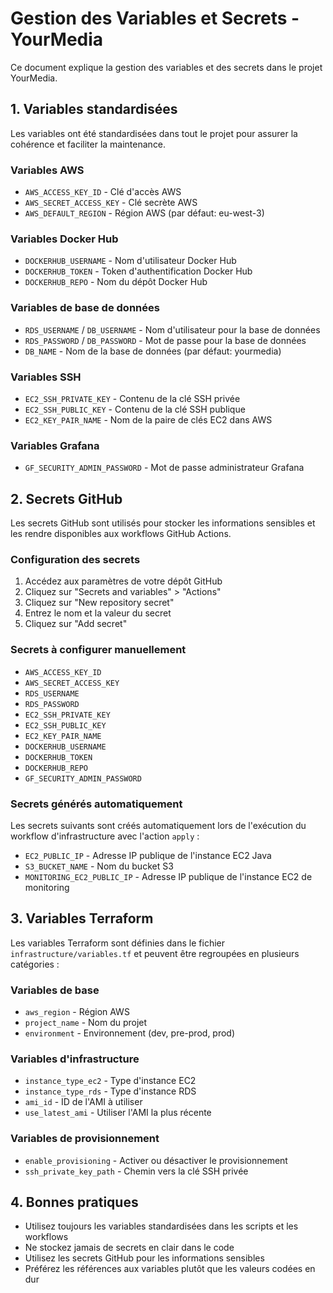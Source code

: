 # Gestion des Variables et Secrets - YourMedia

Ce document explique la gestion des variables et des secrets dans le projet YourMedia.

## 1. Variables standardisées

Les variables ont été standardisées dans tout le projet pour assurer la cohérence et faciliter la maintenance.

### Variables AWS

- `AWS_ACCESS_KEY_ID` - Clé d'accès AWS
- `AWS_SECRET_ACCESS_KEY` - Clé secrète AWS
- `AWS_DEFAULT_REGION` - Région AWS (par défaut: eu-west-3)

### Variables Docker Hub

- `DOCKERHUB_USERNAME` - Nom d'utilisateur Docker Hub
- `DOCKERHUB_TOKEN` - Token d'authentification Docker Hub
- `DOCKERHUB_REPO` - Nom du dépôt Docker Hub

### Variables de base de données

- `RDS_USERNAME` / `DB_USERNAME` - Nom d'utilisateur pour la base de données
- `RDS_PASSWORD` / `DB_PASSWORD` - Mot de passe pour la base de données
- `DB_NAME` - Nom de la base de données (par défaut: yourmedia)

### Variables SSH

- `EC2_SSH_PRIVATE_KEY` - Contenu de la clé SSH privée
- `EC2_SSH_PUBLIC_KEY` - Contenu de la clé SSH publique
- `EC2_KEY_PAIR_NAME` - Nom de la paire de clés EC2 dans AWS

### Variables Grafana

- `GF_SECURITY_ADMIN_PASSWORD` - Mot de passe administrateur Grafana

## 2. Secrets GitHub

Les secrets GitHub sont utilisés pour stocker les informations sensibles et les rendre disponibles aux workflows GitHub Actions.

### Configuration des secrets

1. Accédez aux paramètres de votre dépôt GitHub
2. Cliquez sur "Secrets and variables" > "Actions"
3. Cliquez sur "New repository secret"
4. Entrez le nom et la valeur du secret
5. Cliquez sur "Add secret"

### Secrets à configurer manuellement

- `AWS_ACCESS_KEY_ID`
- `AWS_SECRET_ACCESS_KEY`
- `RDS_USERNAME`
- `RDS_PASSWORD`
- `EC2_SSH_PRIVATE_KEY`
- `EC2_SSH_PUBLIC_KEY`
- `EC2_KEY_PAIR_NAME`
- `DOCKERHUB_USERNAME`
- `DOCKERHUB_TOKEN`
- `DOCKERHUB_REPO`
- `GF_SECURITY_ADMIN_PASSWORD`

### Secrets générés automatiquement

Les secrets suivants sont créés automatiquement lors de l'exécution du workflow d'infrastructure avec l'action `apply` :

- `EC2_PUBLIC_IP` - Adresse IP publique de l'instance EC2 Java
- `S3_BUCKET_NAME` - Nom du bucket S3
- `MONITORING_EC2_PUBLIC_IP` - Adresse IP publique de l'instance EC2 de monitoring

## 3. Variables Terraform

Les variables Terraform sont définies dans le fichier `infrastructure/variables.tf` et peuvent être regroupées en plusieurs catégories :

### Variables de base

- `aws_region` - Région AWS
- `project_name` - Nom du projet
- `environment` - Environnement (dev, pre-prod, prod)

### Variables d'infrastructure

- `instance_type_ec2` - Type d'instance EC2
- `instance_type_rds` - Type d'instance RDS
- `ami_id` - ID de l'AMI à utiliser
- `use_latest_ami` - Utiliser l'AMI la plus récente

### Variables de provisionnement

- `enable_provisioning` - Activer ou désactiver le provisionnement
- `ssh_private_key_path` - Chemin vers la clé SSH privée

## 4. Bonnes pratiques

- Utilisez toujours les variables standardisées dans les scripts et les workflows
- Ne stockez jamais de secrets en clair dans le code
- Utilisez les secrets GitHub pour les informations sensibles
- Préférez les références aux variables plutôt que les valeurs codées en dur
